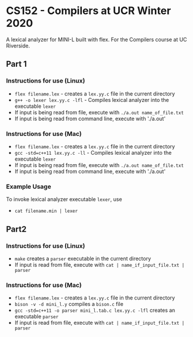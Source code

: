 # CS152 - Compilers at UCR Winter 2020

A lexical analyzer for MINI-L built with flex. For the Compilers course at UC Riverside.

## Part 1
### Instructions for use (Linux)
* `flex filename.lex` - creates a `lex.yy.c` file in the current directory
* `g++ -o lexer lex.yy.c -lfl` - Compiles lexical analyzer into the executable `lexer`
* If input is being read from file, execute with `./a.out name_of_file.txt`
* If input is being read from command line, execute with './a.out'

### Instructions for use (Mac)
* `flex filename.lex` - creates a `lex.yy.c` file in the current directory
* `gcc -std=c++11 lex.yy.c -ll` - Compiles lexical analyzer into the executable `lexer`
* If input is being read from file, execute with `./a.out name_of_file.txt`
* If input is being read from command line, execute with './a.out'

### Example Usage
To invoke lexical analyzer executable `lexer`, use
* `cat filename.min | lexer`

## Part2
### Instructions for use (Linux)
* `make` creates a `parser` executable in the current directory
* If input is read from file, execute with `cat | name_if_input_file.txt | parser`

### Instructions for use (Mac)
* `flex filename.lex` - creates a `lex.yy.c` file in the current directory
* `bison -v -d mini_l.y` compiles a `bison.c` file
* `gcc -std=c++11 -o parser mini_l.tab.c lex.yy.c -lfl` creates an executable `parser`
* If input is read from file, execute with `cat | name_if_input_file.txt | parser`
